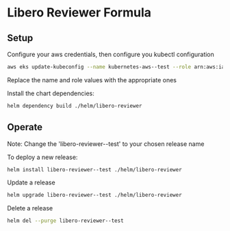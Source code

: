 # Libero Reviewer Formula

## Setup

Configure your aws credentials, then configure you kubectl configuration
```sh
aws eks update-kubeconfig --name kubernetes-aws--test --role arn:aws:iam::512686554592:role/kubernetes-aws--test--AmazonEKSUserRole
```

Replace the name and role values with the appropriate ones

Install the chart dependencies:

```sh
helm dependency build ./helm/libero-reviewer
```

## Operate

Note: Change the 'libero-reviewer--test' to your chosen release name

To deploy a new release:

```sh
helm install libero-reviewer--test ./helm/libero-reviewer
```

Update a release

```sh
helm upgrade libero-reviewer--test ./helm/libero-reviewer
```

Delete a release

```sh
helm del --purge libero-reviewer--test
```